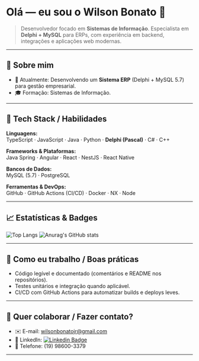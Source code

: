 # Olá — eu sou o Wilson Bonato 👋

> Desenvolvedor focado em **Sistemas de Informação**. Especialista em **Delphi + MySQL** para ERPs, com experiência em backend, integrações e aplicações web modernas.

---

## 📌 Sobre mim
- 🔭 Atualmente: Desenvolvendo um **Sistema ERP** (Delphi + MySQL 5.7) para gestão empresarial.  
- 🎓 Formação: Sistemas de Informação.  

---

## 🧰 Tech Stack / Habilidades

**Linguagens:**  
TypeScript · JavaScript · Java · Python · **Delphi (Pascal)** · C# · C++

**Frameworks & Plataformas:**  
Java Spring · Angular · React · NestJS · React Native

**Bancos de Dados:**  
MySQL (5.7) · PostgreSQL

**Ferramentas & DevOps:**  
GitHub · GitHub Actions (CI/CD) · Docker · NX · Node

---

## 📈 Estatísticas & Badges

![Top Langs](https://github-readme-stats.vercel.app/api/top-langs/?username=bonatowil&layout=compact&theme=radical)
![Anurag's GitHub stats](https://github-readme-stats.vercel.app/api?username=bonatowil&show_icons=true&theme=radical)

---

## 🧩 Como eu trabalho / Boas práticas
- Código legível e documentado (comentários e README nos repositórios).  
- Testes unitários e integração quando aplicável.  
- CI/CD com GitHub Actions para automatizar builds e deploys leves.  

---

## 📎 Quer colaborar / Fazer contato?  
- ✉️ E-mail: [wilsonbonatojr@gmail.com](mailto:wilsonbonatojr@gmail.com)  
- 🔗 LinkedIn: [![Linkedin Badge](https://img.shields.io/badge/Wilson%20Bonato-blue?style=flat-square&logo=Linkedin&logoColor=white&link=https://www.linkedin.com/in/wilson-bonato-05a954248/)](https://www.linkedin.com/in/wilson-bonato-05a954248/)
- 📱 Telefone: (19) 98600-3379

---
